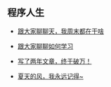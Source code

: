 ## 程序人生

- [跟大家聊聊天，我周末都在干啥](https://mp.weixin.qq.com/s?__biz=Mzg3NzU5NTIwNg==&mid=2247493222&idx=1&sn=29eb95b01b54bed2abbcf5a72285b38a&chksm=cf22394ff855b059b29ffb562e22d8ecc048caa743eb5c6257ad474676940ba8d36840f075ed&token=162724582&lang=zh_CN&scene=21#wechat_redirect)

- [跟大家聊聊如何学习](https://mp.weixin.qq.com/s?__biz=Mzg3NzU5NTIwNg==&mid=2247495313&idx=1&sn=7f521db08e84b07177d847c60071d709&chksm=cf2231b8f855b8ae765f2dd584994836c0b74ce0ef761653233c3af04f38b4a1aa1833f7a55a&token=162724582&lang=zh_CN&scene=21#wechat_redirect)

- [写了两年文章，终于破万！](https://mp.weixin.qq.com/s?__biz=Mzg3NzU5NTIwNg==&mid=2247489788&idx=1&sn=66efbc1b718915bfd8996b521d317a55&chksm=cf21c7d5f8564ec3928957d3c23959f5cb99d9f9bd2c1bab0dcf1750a6a017c3869189a3651a&token=162724582&lang=zh_CN&scene=21#wechat_redirect)
- [夏天的风，我永远记得~](https://mp.weixin.qq.com/s?__biz=Mzg3NzU5NTIwNg==&mid=2247487989&idx=2&sn=9eb923d4c8c22bee1a408e4f86983f65&chksm=cf21cedcf85647cac6fe4bfa6d732856fd0335f4fcadad4d1e0dd10702e95905e06c9e38e8e8&token=162724582&lang=zh_CN&scene=21#wechat_redirect)